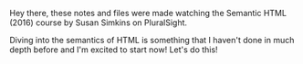 Hey there, these notes and files were made watching the Semantic HTML (2016) course by Susan Simkins on PluralSight. 

Diving into the semantics of HTML is something that I haven't done in much depth before and I'm excited to start now! Let's do this!